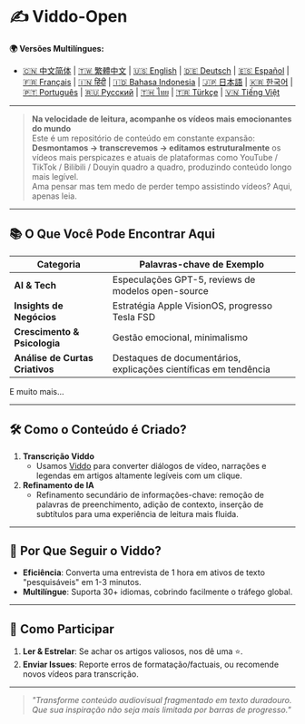 # ✍️ Viddo-Open

**🌍 Versões Multilíngues:**
- [🇨🇳 中文简体](../README.md) | [🇹🇼 繁體中文](README.zh-TW.md) | [🇺🇸 English](README.en.md) | [🇩🇪 Deutsch](README.de.md) | [🇪🇸 Español](README.es.md) | [🇫🇷 Français](README.fr.md) | [🇮🇳 हिंदी](README.hi.md) | [🇮🇩 Bahasa Indonesia](README.id.md) | [🇯🇵 日本語](README.ja.md) | [🇰🇷 한국어](README.ko.md) | [🇵🇹 Português](README.pt.md) | [🇷🇺 Русский](README.ru.md) | [🇹🇭 ไทย](README.th.md) | [🇹🇷 Türkçe](README.tr.md) | [🇻🇳 Tiếng Việt](README.vi.md)

---

> **Na velocidade de leitura, acompanhe os vídeos mais emocionantes do mundo**  
> Este é um repositório de conteúdo em constante expansão:  
> **Desmontamos → transcrevemos → editamos estruturalmente** os vídeos mais perspicazes e atuais de plataformas como YouTube / TikTok / Bilibili / Douyin quadro a quadro, produzindo conteúdo longo mais legível.  
> Ama pensar mas tem medo de perder tempo assistindo vídeos? Aqui, apenas leia.

---

## 📚 O Que Você Pode Encontrar Aqui
| Categoria | Palavras-chave de Exemplo | 
| ---- | ---------- | 
| **AI & Tech** | Especulações GPT-5, reviews de modelos open-source | 
| **Insights de Negócios** | Estratégia Apple VisionOS, progresso Tesla FSD | 
| **Crescimento & Psicologia** | Gestão emocional, minimalismo | 
| **Análise de Curtas Criativos** | Destaques de documentários, explicações científicas em tendência | 

E muito mais...

---

## 🛠️ Como o Conteúdo é Criado?
1. **Transcrição Viddo**  
   - Usamos [Viddo](https://viddo.pro) para converter diálogos de vídeo, narrações e legendas em artigos altamente legíveis com um clique.  
2. **Refinamento de IA**  
   - Refinamento secundário de informações-chave: remoção de palavras de preenchimento, adição de contexto, inserção de subtítulos para uma experiência de leitura mais fluida.  

---

## 🚀 Por Que Seguir o Viddo?
- **Eficiência**: Converta uma entrevista de 1 hora em ativos de texto "pesquisáveis" em 1-3 minutos.  
- **Multilíngue**: Suporta 30+ idiomas, cobrindo facilmente o tráfego global.  

---

## 🤝 Como Participar
1. **Ler & Estrelar**: Se achar os artigos valiosos, nos dê uma ⭐.  
2. **Enviar Issues**: Reporte erros de formatação/factuais, ou recomende novos vídeos para transcrição.  

---

> _"Transforme conteúdo audiovisual fragmentado em texto duradouro.  
>  Que sua inspiração não seja mais limitada por barras de progresso."_ 